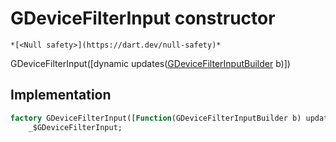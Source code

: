 


# GDeviceFilterInput constructor




    *[<Null safety>](https://dart.dev/null-safety)*



GDeviceFilterInput([dynamic updates([GDeviceFilterInputBuilder](../../third_party_yonomi_graphql_schema_schema.docs.schema.gql/GDeviceFilterInputBuilder-class.md) b)])





## Implementation

```dart
factory GDeviceFilterInput([Function(GDeviceFilterInputBuilder b) updates]) =
    _$GDeviceFilterInput;
```







